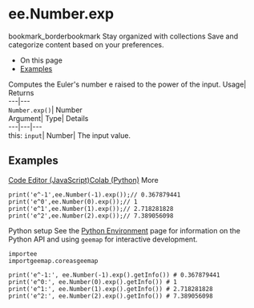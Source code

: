  
#  ee.Number.exp 
bookmark_borderbookmark Stay organized with collections  Save and categorize content based on your preferences.
  * On this page
  * [Examples](https://developers.google.com/earth-engine/apidocs/ee-number-exp#examples)


Computes the Euler's number e raised to the power of the input. 
Usage| Returns  
---|---  
`Number.exp()`| Number  
Argument| Type| Details  
---|---|---  
this: `input`| Number| The input value.  
## Examples
[Code Editor (JavaScript)](https://developers.google.com/earth-engine/apidocs/ee-number-exp#code-editor-javascript-sample)[Colab (Python)](https://developers.google.com/earth-engine/apidocs/ee-number-exp#colab-python-sample) More
```
print('e^-1',ee.Number(-1).exp());// 0.367879441
print('e^0',ee.Number(0).exp());// 1
print('e^1',ee.Number(1).exp());// 2.718281828
print('e^2',ee.Number(2).exp());// 7.389056098
```
Python setup
See the [ Python Environment](https://developers.google.com/earth-engine/guides/python_install) page for information on the Python API and using `geemap` for interactive development.
```
importee
importgeemap.coreasgeemap
```
```
print('e^-1:', ee.Number(-1).exp().getInfo()) # 0.367879441
print('e^0:', ee.Number(0).exp().getInfo()) # 1
print('e^1:', ee.Number(1).exp().getInfo()) # 2.718281828
print('e^2:', ee.Number(2).exp().getInfo()) # 7.389056098
```


